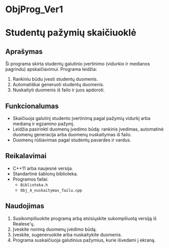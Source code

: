 # ObjProg_Ver1
# Studentų pažymių skaičiuoklė

## Aprašymas

Ši programa skirta studentų galutinio įvertinimo (vidurkio ir medianos pagrindu) apskaičiavimui. Programa leidžia:

1. Rankiniu būdu įvesti studentų duomenis.
2. Automatiškai generuoti studentų duomenis.
3. Nuskaityti duomenis iš failo ir juos apdoroti.

## Funkcionalumas

- Skaičiuoja galutinį studento įvertinimą pagal pažymių vidurkį arba medianą ir egzamino pažymį.
- Leidžia pasirinkti duomenų įvedimo būdą: rankinis įvedimas, automatinė duomenų generacija arba duomenų nuskaitymas iš failo.
- Duomenų rūšiavimas pagal studentų pavardes ir vardus.

## Reikalavimai

- C++11 arba naujesnė versija.
- Standartinė šablonų biblioteka.
- Programos failai:
  - `Biblioteka.h`
  - `Obj_4_nuskaitymas_failu.cpp`
  
## Naudojimas

1. Susikompiliuokite programą arbą atsisiųskite sukompiliuotą versiją iš Realese'ų.
2. Įveskite norimą duomenų įvėdimo būdą.
3. Įveskite, sugeneruokite arba nuskaitykite duomenis.
4. Programa suskaičiuoja galutinius pažymius, kurie išvedami į ekraną.